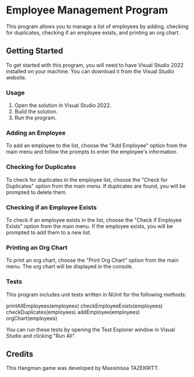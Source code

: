 # Employee Management Program
This program allows you to manage a list of employees by adding, checking for duplicates, checking if an employee exists, and printing an org chart.

## Getting Started
To get started with this program, you will need to have Visual Studio 2022 installed on your machine. You can download it from the Visual Studio website.

### Usage
1. Open the solution in Visual Studio 2022.
2. Build the solution.
3. Run the program.
### Adding an Employee
To add an employee to the list, choose the "Add Employee" option from the main menu and follow the prompts to enter the employee's information.

### Checking for Duplicates
To check for duplicates in the employee list, choose the "Check for Duplicates" option from the main menu. If duplicates are found, you will be prompted to delete them.

### Checking if an Employee Exists
To check if an employee exists in the list, choose the "Check if Employee Exists" option from the main menu. If the employee exists, you will be prompted to add them to a new list.

### Printing an Org Chart
To print an org chart, choose the "Print Org Chart" option from the main menu. The org chart will be displayed in the console.

### Tests
This program includes unit tests written in NUnit for the following methods:

printAllEmployees(employees)
checkEmployeeExists(employees)
checkDuplicates(employees)
addEmployee(employees)
orgChart(employees)

You can run these tests by opening the Test Explorer window in Visual Studio and clicking "Run All".

## Credits
This Hangman game was developed by Massinissa TAZEKRITT.
